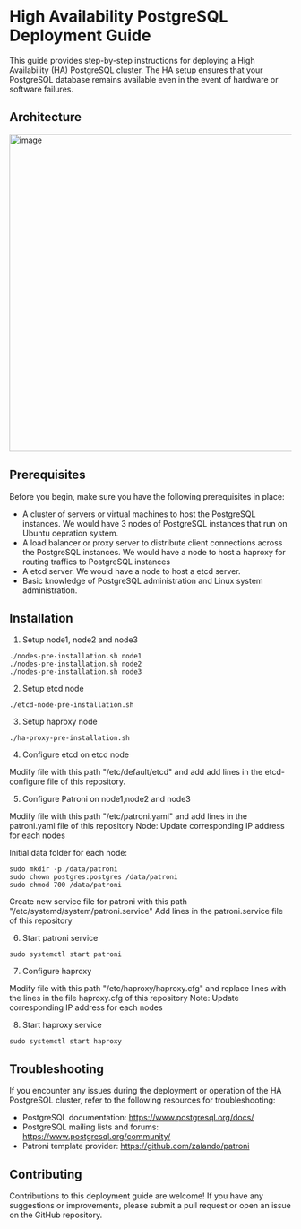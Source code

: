 # High Availability PostgreSQL Deployment Guide

This guide provides step-by-step instructions for deploying a High Availability (HA) PostgreSQL cluster. The HA setup ensures that your PostgreSQL database remains available even in the event of hardware or software failures.

## Architecture

<img width="566" alt="image" src="https://github.com/DuyPhuoc2011/ha-postgresql-cluster/assets/23703707/4559b46b-7db9-44c8-acef-8b744ac6b54c">


## Prerequisites

Before you begin, make sure you have the following prerequisites in place:

- A cluster of servers or virtual machines to host the PostgreSQL instances. We would have 3 nodes of PostgreSQL instances that run on Ubuntu oepration system.
- A load balancer or proxy server to distribute client connections across the PostgreSQL instances. We would have a node to host a haproxy for routing traffics to PostgreSQL instances
- A etcd server. We would have a node to host a etcd server.
- Basic knowledge of PostgreSQL administration and Linux system administration.

## Installation

1. Setup node1, node2 and node3

```shell
./nodes-pre-installation.sh node1
./nodes-pre-installation.sh node2
./nodes-pre-installation.sh node3
```

2. Setup etcd node
```
./etcd-node-pre-installation.sh
```
3. Setup haproxy node
```
./ha-proxy-pre-installation.sh
```
4. Configure etcd on etcd node

  Modify file with this path "/etc/default/etcd" and add add lines in the etcd-configure file of this repository.

5. Configure Patroni on node1,node2 and node3

  Modify file with this path "/etc/patroni.yaml" and add lines in the patroni.yaml file of this repository
  Node: Update corresponding IP address for each nodes

  Initial data folder for each node:
```
sudo mkdir -p /data/patroni
sudo chown postgres:postgres /data/patroni
sudo chmod 700 /data/patroni
```
Create new service file for patroni with this path "/etc/systemd/system/patroni.service"
Add lines in the patroni.service file of this repository

6. Start patroni service
```
sudo systemctl start patroni
```
7. Configure haproxy

Modify file with this path "/etc/haproxy/haproxy.cfg" and replace lines with the lines in the file haproxy.cfg of this repository
Note: Update corresponding IP address for each nodes

8. Start haproxy service
```
sudo systemctl start haproxy
```
## Troubleshooting

If you encounter any issues during the deployment or operation of the HA PostgreSQL cluster, refer to the following resources for troubleshooting:

- PostgreSQL documentation: https://www.postgresql.org/docs/
- PostgreSQL mailing lists and forums: https://www.postgresql.org/community/
- Patroni template provider: https://github.com/zalando/patroni

## Contributing

Contributions to this deployment guide are welcome! If you have any suggestions or improvements, please submit a pull request or open an issue on the GitHub repository.
